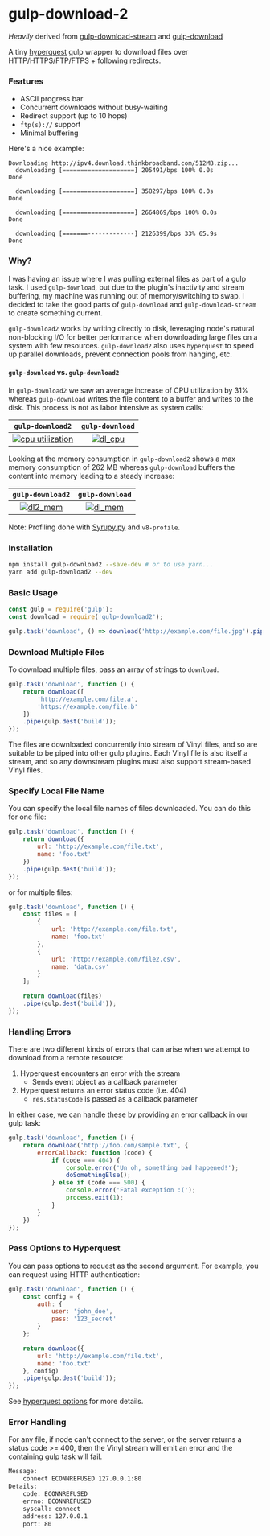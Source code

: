 gulp-download-2
===============

_Heavily_ derived from [gulp-download-stream](https://github.com/michalc/gulp-download-stream) and [gulp-download](https://github.com/Metrime/gulp-download)

A tiny [hyperquest](https://github.com/substack/hyperquest) gulp wrapper to download files over HTTP/HTTPS/FTP/FTPS + following redirects.

### Features
* ASCII progress bar
* Concurrent downloads without busy-waiting
* Redirect support (up to 10 hops)
* `ftp(s)://` support
* Minimal buffering

Here's a nice example:

```
Downloading http://ipv4.download.thinkbroadband.com/512MB.zip...
  downloading [====================] 205491/bps 100% 0.0s
Done

  downloading [====================] 358297/bps 100% 0.0s
Done

  downloading [====================] 2664869/bps 100% 0.0s
Done

  downloading [=======-------------] 2126399/bps 33% 65.9s
Done

```

### Why?
I was having an issue where I was pulling external files as part of a gulp task. I used `gulp-download`, but due to the plugin's inactivity and stream buffering, my machine was running out of memory/switching to swap. I decided to take the good parts of `gulp-download` and `gulp-download-stream` to create something current.

`gulp-download2` works by writing directly to disk, leveraging node's natural non-blocking I/O for better performance when downloading large files on a system with few resources. `gulp-download2` also uses `hyperquest` to speed up parallel downloads, prevent connection pools from hanging, etc.

#### `gulp-download` vs. `gulp-download2`
In `gulp-download2` we saw an average increase of CPU utilization by 31% whereas `gulp-download` writes the file content to a buffer and writes to the disk. This process is not as labor intensive as system calls:

| `gulp-download2` | `gulp-download` |
|       :---:      |       :---:     |
| [![cpu utilization](https://preview.ibb.co/jmWC9k/dl2_cpu.png)](https://plot.ly/~djtthompson/20/) | [![dl_cpu](https://preview.ibb.co/fWqTh5/dl_cpu.png)](https://plot.ly/~djtthompson/22/) |

Looking at the memory consumption in `gulp-download2` shows a max memory consumption of 262 MB whereas `gulp-download` buffers the content into memory leading to a steady increase:

| `gulp-download2` | `gulp-download` |
|       :---:      |       :---:     |
| [![dl2_mem](https://preview.ibb.co/eexVvQ/dl2_mem.png)](https://plot.ly/~djtthompson/21/) | [![dl_mem](https://preview.ibb.co/hib125/dl_mem.png)](https://plot.ly/~djtthompson/23/)|

Note: Profiling done with [Syrupy.py](https://github.com/jeetsukumaran/Syrupy) and `v8-profile`.

### Installation

```bash
npm install gulp-download2 --save-dev # or to use yarn...
yarn add gulp-download2 --dev
```

### Basic Usage

```js
const gulp = require('gulp');
const download = require('gulp-download2');

gulp.task('download', () => download('http://example.com/file.jpg').pipe(gulp.dest('build')));
```

### Download Multiple Files

To download multiple files, pass an array of strings to `download`.

```js
gulp.task('download', function () {
	return download([
		'http://example.com/file.a',
		'https://example.com/file.b'
	])
	.pipe(gulp.dest('build'));
});
```

The files are downloaded concurrently into stream of Vinyl files, and so are suitable to be piped into other gulp plugins. Each Vinyl file is also itself a stream, and so any downstream plugins must also support stream-based Vinyl files.

### Specify Local File Name

You can specify the local file names of files downloaded. You can do this for one file:

```js
gulp.task('download', function () {
	return download({
	    url: 'http://example.com/file.txt',
	    name: 'foo.txt'
	})
	.pipe(gulp.dest('build'));
});
```

or for multiple files:

```js
gulp.task('download', function () {
	const files = [
		{
            url: 'http://example.com/file.txt',
            name: 'foo.txt'
        },
        {
        	url: 'http://example.com/file2.csv',
        	name: 'data.csv'
        }
	];

	return download(files)
	.pipe(gulp.dest('build'));
});
```

### Handling Errors
There are two different kinds of errors that can arise when we attempt to download from a remote resource:

1. Hyperquest encounters an error with the stream
    * Sends event object as a callback parameter
2. Hyperquest returns an error status code (i.e. 404)
    * `res.statusCode` is passed as a callback parameter

In either case, we can handle these by providing an error callback in our gulp task:

```js
gulp.task('download', function () {
    return download('http://foo.com/sample.txt', {
        errorCallback: function (code) {
            if (code === 404) {
                console.error('Un oh, something bad happened!');
                doSomethingElse();
            } else if (code === 500) {
                console.error('Fatal exception :(');
                process.exit(1);
            }
        }
    })
});
```

### Pass Options to Hyperquest
You can pass options to request as the second argument. For example, you can request using HTTP authentication:

```js
gulp.task('download', function () {
	const config = {
		auth: {
			user: 'john_doe',
			pass: '123_secret'
		}
	};

	return download({
	    url: 'http://example.com/file.txt',
	    name: 'foo.txt'
	}, config)
	.pipe(gulp.dest('build'));
});
```

See [hyperquest options](https://github.com/substack/hyperquest) for more details.

### Error Handling
For any file, if node can't connect to the server, or the server returns a status code >= 400, then the Vinyl stream will emit an error and the containing gulp task will fail.

```bash
Message:
    connect ECONNREFUSED 127.0.0.1:80
Details:
    code: ECONNREFUSED
    errno: ECONNREFUSED
    syscall: connect
    address: 127.0.0.1
    port: 80
```
